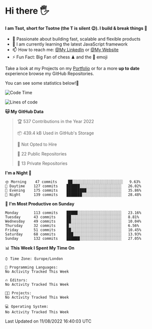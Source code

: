# Hi there :raised_hand_with_fingers_splayed:
#### I am Tsot, short for Tsotne (the T is silent :wink:). I build & break things :space_invader:
- :telescope: Passionate about building fast, scalable and flexible products
- :seedling: I am currently learning the latest JavaScript framework 
- :mailbox: How to reach me: [@My LinkedIn](https://www.linkedin.com/in/tsotne-gvadzabia/) or [@My Website](https://tsotne.co.uk/contact)
- :zap: Fun Fact: Big Fan of chess ♟ and the 👾 emoji

Take a look at my Projects on my [Portfolio](https://tsotne.co.uk/) or for a more **up to date** experience browse my GitHub Repositories.

You can see some statistics below!:space_invader:
<!--START_SECTION:waka-->
![Code Time](http://img.shields.io/badge/Code%20Time-761%20hrs%202%20mins-blue)

![Lines of code](https://img.shields.io/badge/From%20Hello%20World%20I%27ve%20Written-625%20Thousand%20lines%20of%20code-blue)

**🐱 My GitHub Data** 

> 🏆 537 Contributions in the Year 2022
 > 
> 📦 439.4 kB Used in GitHub's Storage 
 > 
> 🚫 Not Opted to Hire
 > 
> 📜 22 Public Repositories 
 > 
> 🔑 13 Private Repositories  
 > 
**I'm a Night 🦉** 

```text
🌞 Morning    47 commits     ██░░░░░░░░░░░░░░░░░░░░░░░   9.63% 
🌆 Daytime    127 commits    ██████░░░░░░░░░░░░░░░░░░░   26.02% 
🌃 Evening    175 commits    █████████░░░░░░░░░░░░░░░░   35.86% 
🌙 Night      139 commits    ███████░░░░░░░░░░░░░░░░░░   28.48%

```
📅 **I'm Most Productive on Sunday** 

```text
Monday       113 commits    █████░░░░░░░░░░░░░░░░░░░░   23.16% 
Tuesday      43 commits     ██░░░░░░░░░░░░░░░░░░░░░░░   8.81% 
Wednesday    49 commits     ██░░░░░░░░░░░░░░░░░░░░░░░   10.04% 
Thursday     32 commits     █░░░░░░░░░░░░░░░░░░░░░░░░   6.56% 
Friday       51 commits     ██░░░░░░░░░░░░░░░░░░░░░░░   10.45% 
Saturday     68 commits     ███░░░░░░░░░░░░░░░░░░░░░░   13.93% 
Sunday       132 commits    ██████░░░░░░░░░░░░░░░░░░░   27.05%

```


📊 **This Week I Spent My Time On** 

```text
⌚︎ Time Zone: Europe/London

💬 Programming Languages: 
No Activity Tracked This Week

🔥 Editors: 
No Activity Tracked This Week

🐱‍💻 Projects: 
No Activity Tracked This Week

💻 Operating System: 
No Activity Tracked This Week

```


 Last Updated on 11/08/2022 16:40:03 UTC
<!--END_SECTION:waka-->
